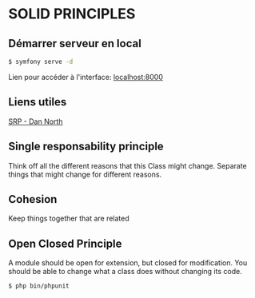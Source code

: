 # SOLID PRINCIPLES

## Démarrer serveur en local
```bash
$ symfony serve -d
```
Lien pour accéder à l'interface: [localhost:8000][1]  

## Liens utiles
[SRP - Dan North][2]

## Single responsability principle
Think off all the different reasons that this Class might change.
Separate things that might change for different reasons.

## Cohesion
Keep things together that are related

## Open Closed Principle
A module should be open for extension, but closed for modification.
You should be able to change what a class does without changing its code.

```bash
$ php bin/phpunit
```

[1]: https://127.0.0.1:8000
[2]: https://dannorth.net/cupid-the-back-story/
